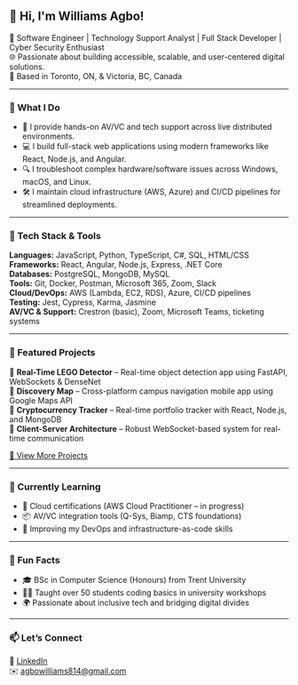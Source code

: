 ## 👋 Hi, I'm Williams Agbo!

🎯 Software Engineer | Technology Support Analyst | Full Stack Developer | Cyber Security Enthusiast  
🌐 Passionate about building accessible, scalable, and user-centered digital solutions.  
📍 Based in Toronto, ON, & Victoria, BC, Canada

---

### 🚀 What I Do
- 🧠 I provide hands-on AV/VC and tech support across live distributed environments.
- 💻 I build full-stack web applications using modern frameworks like React, Node.js, and Angular.
- 🔍 I troubleshoot complex hardware/software issues across Windows, macOS, and Linux.
- 🛠️ I maintain cloud infrastructure (AWS, Azure) and CI/CD pipelines for streamlined deployments.

---

### 🧰 Tech Stack & Tools
**Languages:** JavaScript, Python, TypeScript, C#, SQL, HTML/CSS  
**Frameworks:** React, Angular, Node.js, Express, .NET Core  
**Databases:** PostgreSQL, MongoDB, MySQL  
**Tools:** Git, Docker, Postman, Microsoft 365, Zoom, Slack  
**Cloud/DevOps:** AWS (Lambda, EC2, RDS), Azure, CI/CD pipelines  
**Testing:** Jest, Cypress, Karma, Jasmine  
**AV/VC & Support:** Crestron (basic), Zoom, Microsoft Teams, ticketing systems

---

### 🧪 Featured Projects
🔹 **Real-Time LEGO Detector** – Real-time object detection app using FastAPI, WebSockets & DenseNet  
🔹 **Discovery Map** – Cross-platform campus navigation mobile app using Google Maps API  
🔹 **Cryptocurrency Tracker** – Real-time portfolio tracker with React, Node.js, and MongoDB  
🔹 **Client-Server Architecture** – Robust WebSocket-based system for real-time communication  

[📁 View More Projects](https://github.com/wagbo12)

---

### 🌱 Currently Learning
- 📘 Cloud certifications (AWS Cloud Practitioner – in progress)
- 📦 AV/VC integration tools (Q-Sys, Biamp, CTS foundations)
- 🧠 Improving my DevOps and infrastructure-as-code skills

---

### 💬 Fun Facts
- 🎓 BSc in Computer Science (Honours) from Trent University  
- 🧑‍🏫 Taught over 50 students coding basics in university workshops  
- 🌍 Passionate about inclusive tech and bridging digital divides  

---

### 📫 Let’s Connect
🔗 [LinkedIn](https://www.linkedin.com/in/williams-agbo-72ba2720a/)  
✉️ agbowilliams814@gmail.com  

